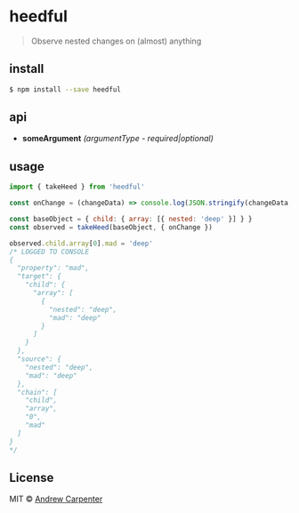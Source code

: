 # heedful

> Observe nested changes on (almost) anything

## install

```sh
$ npm install --save heedful
```

## api
- **someArgument** *(argumentType - required|optional)*

## usage

```js
import { takeHeed } from 'heedful'

const onChange = (changeData) => console.log(JSON.stringify(changeData, null, 2))

const baseObject = { child: { array: [{ nested: 'deep' }] } }
const observed = takeHeed(baseObject, { onChange })

observed.child.array[0].mad = 'deep'
/* LOGGED TO CONSOLE
{
  "property": "mad",
  "target": {
    "child": {
      "array": [
        {
          "nested": "deep",
          "mad": "deep"
        }
      ]
    }
  },
  "source": {
    "nested": "deep",
    "mad": "deep"
  },
  "chain": [
    "child",
    "array",
    "0",
    "mad"
  ]
}
*/
```

## License

MIT © [Andrew Carpenter](https://github.com/doesdev)
